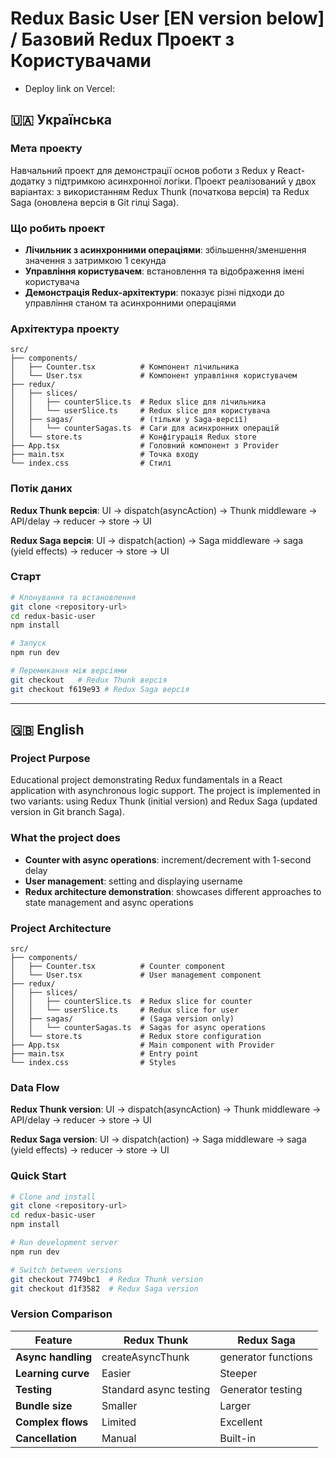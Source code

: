 # Redux Basic User [EN version below] / Базовий Redux Проект з Користувачами
- Deploy link on Vercel: 

## 🇺🇦 Українська

### Мета проекту
Навчальний проект для демонстрації основ роботи з Redux у React-додатку з підтримкою асинхронної логіки. Проект реалізований у двох варіантах: з використанням Redux Thunk (початкова версія) та Redux Saga (оновлена версія в Git гілці Saga).

### Що робить проект
- **Лічильник з асинхронними операціями**: збільшення/зменшення значення з затримкою 1 секунда
- **Управління користувачем**: встановлення та відображення імені користувача
- **Демонстрація Redux-архітектури**: показує різні підходи до управління станом та асинхронними операціями

### Архітектура проекту
```
src/
├── components/
│   ├── Counter.tsx          # Компонент лічильника
│   └── User.tsx             # Компонент управління користувачем
├── redux/
│   ├── slices/
│   │   ├── counterSlice.ts  # Redux slice для лічильника
│   │   └── userSlice.ts     # Redux slice для користувача
│   ├── sagas/               # (тільки у Saga-версії)
│   │   └── counterSagas.ts  # Саги для асинхронних операцій
│   └── store.ts             # Конфігурація Redux store
├── App.tsx                  # Головний компонент з Provider
├── main.tsx                 # Точка входу
└── index.css                # Стилі
```

### Потік даних
**Redux Thunk версія**:
UI → dispatch(asyncAction) → Thunk middleware → API/delay → reducer → store → UI

**Redux Saga версія**:
UI → dispatch(action) → Saga middleware → saga (yield effects) → reducer → store → UI

### Cтарт
```bash
# Клонування та встановлення
git clone <repository-url>
cd redux-basic-user
npm install

# Запуск
npm run dev

# Перемикання між версіями
git checkout   # Redux Thunk версія
git checkout f619e93 # Redux Saga версія
```

---

## 🇬🇧 English

### Project Purpose
Educational project demonstrating Redux fundamentals in a React application with asynchronous logic support. The project is implemented in two variants: using Redux Thunk (initial version) and Redux Saga (updated version in Git branch Saga).

### What the project does
- **Counter with async operations**: increment/decrement with 1-second delay
- **User management**: setting and displaying username
- **Redux architecture demonstration**: showcases different approaches to state management and async operations

### Project Architecture
```
src/
├── components/
│   ├── Counter.tsx          # Counter component
│   └── User.tsx             # User management component
├── redux/
│   ├── slices/
│   │   ├── counterSlice.ts  # Redux slice for counter
│   │   └── userSlice.ts     # Redux slice for user
│   ├── sagas/               # (Saga version only)
│   │   └── counterSagas.ts  # Sagas for async operations
│   └── store.ts             # Redux store configuration
├── App.tsx                  # Main component with Provider
├── main.tsx                 # Entry point
└── index.css                # Styles
```

### Data Flow
**Redux Thunk version**:
UI → dispatch(asyncAction) → Thunk middleware → API/delay → reducer → store → UI

**Redux Saga version**:
UI → dispatch(action) → Saga middleware → saga (yield effects) → reducer → store → UI

### Quick Start
```bash
# Clone and install
git clone <repository-url>
cd redux-basic-user
npm install

# Run development server
npm run dev

# Switch between versions
git checkout 7749bc1  # Redux Thunk version
git checkout d1f3582  # Redux Saga version
```

### Version Comparison

| Feature           |              Redux Thunk | Redux Saga          |
|-------------------|--------------------------|---------------------|
| **Async handling**|         createAsyncThunk | generator functions |
| **Learning curve**|                   Easier | Steeper             |
| **Testing**       |   Standard async testing | Generator testing   |
| **Bundle size**   |                  Smaller | Larger              |
| **Complex flows** |                  Limited | Excellent           |
| **Cancellation**  |                   Manual | Built-in            |